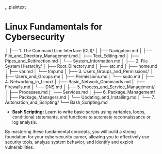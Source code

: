 ,,,plaintext 

# Linux Fundamentals for Cybersecurity
│
├── 1. The Command Line Interface (CLI)/
│   ├── Navigation.md
│   ├── File_and_Directory_Management.md
│   ├── Text_Editing.md
│   ├── Pipes_and_Redirection.md
│   └── System_Information.md
│
├── 2. File System Hierarchy/
│   ├── Root_Directory.md
│   ├── etc.md
│   ├── home.md
│   ├── var.md
│   └── tmp.md
│
├── 3. Users_Groups_and_Permissions/
│   ├── Users_and_Groups.md
│   ├── Permissions.md
│   └── sudo.md
│
├── 4. Networking_in_Linux/
│   ├── Basic_Network_Commands.md
│   ├── Firewalls.md
│   └── DNS.md
│
├── 5. Process_and_Service_Management/
│   ├── Processes.md
│   └── Services.md
│
├── 6. Package_Management/
│   ├── Package_Managers.md
│   └── Updating_and_Installing.md
│
└── 7. Automation_and_Scripting/
    └── Bash_Scripting.md

* **Bash Scripting:** Learn to write basic scripts using variables, loops, conditional statements, and functions to automate reconnaissance or log analysis.

By mastering these fundamental concepts, you will build a strong foundation for your cybersecurity career, allowing you to effectively use security tools, analyze system behavior, and identify and exploit vulnerabilities.
